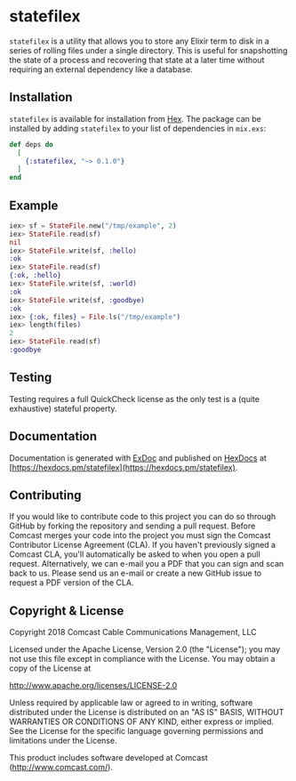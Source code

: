 # statefilex

`statefilex` is a utility that allows you to store any Elixir term to
disk in a series of rolling files under a single directory. This is
useful for snapshotting the state of a process and recovering that
state at a later time without requiring an external dependency like a
database.

## Installation

`statefilex` is available for installation from [Hex](). The package can be installed
by adding `statefilex` to your list of dependencies in `mix.exs`:

```elixir
def deps do
  [
    {:statefilex, "~> 0.1.0"}
  ]
end
```

## Example

``` elixir
iex> sf = StateFile.new("/tmp/example", 2)
iex> StateFile.read(sf)
nil
iex> StateFile.write(sf, :hello)
:ok
iex> StateFile.read(sf)
{:ok, :hello}
iex> StateFile.write(sf, :world)
:ok
iex> StateFile.write(sf, :goodbye)
:ok
iex> {:ok, files} = File.ls("/tmp/example")
iex> length(files)
2
iex> StateFile.read(sf)
:goodbye
```

## Testing

Testing requires a full QuickCheck license as the only test is a
(quite exhaustive) stateful property.

## Documentation

Documentation is generated with [ExDoc](https://github.com/elixir-lang/ex_doc)
and published on [HexDocs](https://hexdocs.pm) at
[https://hexdocs.pm/statefilex](https://hexdocs.pm/statefilex).

## Contributing

If you would like to contribute code to this project you can do so
through GitHub by forking the repository and sending a pull
request. Before Comcast merges your code into the project you must
sign the Comcast Contributor License Agreement (CLA). If you haven't
previously signed a Comcast CLA, you'll automatically be asked to when
you open a pull request. Alternatively, we can e-mail you a PDF that
you can sign and scan back to us. Please send us an e-mail or create a
new GitHub issue to request a PDF version of the CLA.

## Copyright & License

Copyright 2018 Comcast Cable Communications Management, LLC

Licensed under the Apache License, Version 2.0 (the "License");
you may not use this file except in compliance with the License.
You may obtain a copy of the License at

http://www.apache.org/licenses/LICENSE-2.0

Unless required by applicable law or agreed to in writing, software
distributed under the License is distributed on an "AS IS" BASIS,
WITHOUT WARRANTIES OR CONDITIONS OF ANY KIND, either express or implied.
See the License for the specific language governing permissions and
limitations under the License.

This product includes software developed at Comcast (http://www.comcast.com/).
